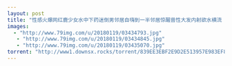 ```yaml
---
layout: post
title: "性感火爆网红鹿少女水中下药迷倒男邻居自嗨到一半邻居惊醒兽性大发内射欲水横流  "
images:
  - "http://www.79img.com/u/20180119/03434793.jpg"
   - "http://www.79img.com/u/20180119/03434845.jpg"
   - "http://www.79img.com/u/20180119/03435070.jpg"
torrent: "http://www1.downsx.rocks/torrent/839EE3EBF2E9D2E513957E983EF8335C329F3C1D"
---
```

